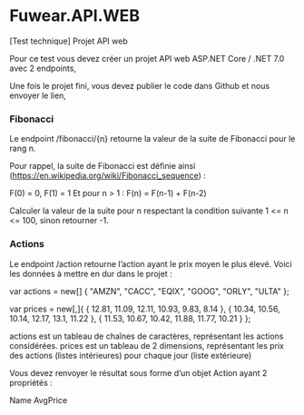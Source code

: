 # Fuwear.API.WEB
[Test technique] Projet API web

Pour ce test vous devez créer un projet API web ASP.NET Core / .NET 7.0 avec 2 endpoints,

Une fois le projet fini, vous devez publier le code dans Github et nous envoyer le lien,

 
### Fibonacci
 

Le endpoint /fibonacci/{n} retourne la valeur de la suite de Fibonacci pour le rang n.

Pour rappel, la suite de Fibonacci est définie ainsi (https://en.wikipedia.org/wiki/Fibonacci_sequence) :

F(0) = 0, F(1) = 1
Et pour n > 1 : F(n) = F(n-1) + F(n-2)
 
Calculer la valeur de la suite pour n respectant la condition suivante 1 <= n <= 100, sinon retourner -1.

 
### Actions
 

Le endpoint /action retourne l’action ayant le prix moyen le plus élevé.
Voici les données à mettre en dur dans le projet :

var actions = new[] { "AMZN", "CACC", "EQIX", "GOOG", "ORLY", "ULTA" };

var prices = new[,]{
    { 12.81, 11.09, 12.11, 10.93, 9.83, 8.14 },
    { 10.34, 10.56, 10.14, 12.17, 13.1, 11.22 },
    { 11.53, 10.67, 10.42, 11.88, 11.77, 10.21 }
};


actions est un tableau de chaînes de caractères, représentant les actions considérées.
prices est un tableau de 2 dimensions, représentant les prix des actions (listes intérieures) pour chaque jour (liste extérieure)

Vous devez renvoyer le résultat sous forme d’un objet Action ayant 2 propriétés :

Name
AvgPrice
